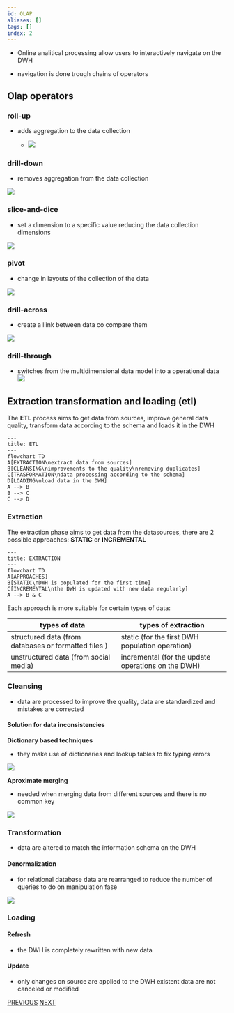 ```yaml
---
id: OLAP
aliases: []
tags: []
index: 2
---
```


-  Online analitical processing allow users to interactively navigate on the DWH

- navigation is done trough chains of operators

## Olap operators

### roll-up

- adds aggregation to the data collection

	- ![](datamining/Pasted_image_20231005143104.png)

### drill-down

- removes aggregation from the data collection

 ![](datamining/Pasted_image_20231005143041.png)

### slice-and-dice

- set a dimension to a specific value reducing the data collection dimensions

![](datamining/Pasted_image_20231005143020.png)

### pivot

 - change in layouts of the collection of the data

 ![](datamining/Pasted_image_20231005143426.png)

### drill-across

 - create a liink between data co compare them

 ![](datamining/Pasted_image_20231005143524.png)

### drill-through

 - switches from the multidimensional data model into a operational data
 ![](datamining/Pasted_image_20231005143844.png)

## Extraction transformation and loading (etl)

The **ETL** process aims to get data from sources, improve general data quality, transform data according to the schema and loads it in the DWH


```mermaid
---
title: ETL
---
flowchart TD
A[EXTRACTION\nextract data from sources]
B[CLEANSING\nimprovements to the quality\nremoving duplicates]
C[TRASFORMATION\ndata processing according to the schema]
D[LOADING\nload data in the DWH]
A --> B
B --> C
C --> D
```

### Extraction

The extraction phase aims to get data from the datasources, there are 2 possible approaches: **STATIC**  or **INCREMENTAL**


```mermaid
---
title: EXTRACTION
---
flowchart TD
A[APPROACHES]
B[STATIC\nDWH is populated for the first time]
C[INCREMENTAL\nthe DWH is updated with new data regularly]
A --> B & C
```

Each approach is more suitable for certain types of data:

| types of data                                        | types of extraction                             |
|------------------------------------------------------|-------------------------------------------------|
| structured data (from databases or formatted files ) | static (for the first DWH population operation) |
| unstructured data (from social media)                | incremental (for the update operations on the DWH)|

### Cleansing

- data are processed to improve the quality, data are standardized and mistakes are corrected

#### Solution for data inconsistencies

**Dictionary based techniques**

- they make use of dictionaries and lookup tables to fix typing errors

![](datamining/Pasted_image_20231008181755.png)

**Aproximate merging**

- needed when merging data from different sources and there is no common key

![](datamining/Pasted_image_20231008181831.png)
### Transformation

- data are altered to match the information schema on the DWH

#### Denormalization

 - for relational database data are rearranged to reduce the number of queries to do on manipulation fase

![](datamining/Pasted_image_20231005150109.png)

### Loading

#### Refresh

- the DWH is completely rewritten with new data
#### Update

- only changes on source are applied to the DWH existent data are not canceled or modified

[PREVIOUS](business_intelligence_and_data_warehouse.md) [NEXT](datamining/data_lakes.md)
